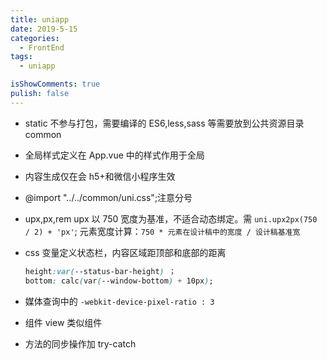```yaml
---
title: uniapp
date: 2019-5-15
categories:
  - FrontEnd
tags:
  - uniapp

isShowComments: true
pulish: false
---
```


- static 不参与打包，需要编译的 ES6,less,sass 等需要放到公共资源目录 common

- 全局样式定义在 App.vue 中的样式作用于全局

- 内容生成仅在会 h5+和微信小程序生效

- @import "../../common/uni.css";注意分号

- upx,px,rem
  upx 以 750 宽度为基准，不适合动态绑定。需 `uni.upx2px(750 / 2) + 'px'`;
  元素宽度计算：`750 * 元素在设计稿中的宽度 / 设计稿基准宽`

- css 变量定义状态栏，内容区域距顶部和底部的距离

  ```css
  height:var(--status-bar-height) ；
  bottom: calc(var(--window-bottom) + 10px);
  ```

- 媒体查询中的 `-webkit-device-pixel-ratio : 3`

- 组件
  view 类似组件

- 方法的同步操作加 try-catch
